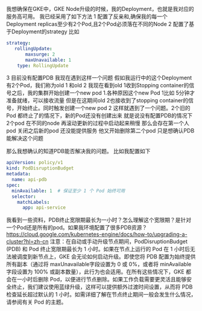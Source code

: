 我想确保在GKE中，GKE Node升级的时候，我的Deployment，也就是我对应的服务高可用。
我已经采用了如下方法
1 配置了反亲和,确保我的每一个Deployment replicas至少有2个Pod,且2个Pod必须落在不同的Node
2 配置了基于Deployment的strategy
比如
```yaml
strategy:
   rollingUpdate:
       maxsurge: 2
       maxUnavailable: 1
    type: RollingUpdate
```
3 目前没有配置PDB
我现在遇到这样一个问题
假如我运行中的这个Deployment有2个Pod，我们称为old 1 和old 2 
我现在看到old 1收到Stopping container的信号之后，我的集群开始创建一个new pod 1.各种原因这个new Pod 1比如 5分钟才准备就绪，可以接收流量
但是在这期间old 2也接收到了stopping container的信号，开始终止。同时触发创建一个new pod 2 
这样就遇到了一个问题。2个旧的Pod 都终止了的情况下，新的Pod还没有创建出来
就是说没有配置PDB的情况下 2个pod 在不同的node 再滚动更新的过程中启动起来稍慢 那么会存在第一个人pod 关闭之后新的pod 还没能提供服务 他又开始删除第二个pod 只是想确认PDB能解决这个问题

那么我想确认的知道PDB能否解决我的问题。
比如我配置如下
```yaml
apiVersion: policy/v1
kind: PodDisruptionBudget
metadata:
  name: api-pdb
spec:
  minAvailable: 1  # 保证至少 1 个 Pod 始终可用
  selector:
    matchLabels:
      app: api-service
```
我看到一些资料，PDB终止宽限期最长为一小时？怎么理解这个宽限期？是针对一个Pod还是所有的pod。如果我环境配置了很多PDB资源？
https://cloud.google.com/kubernetes-engine/docs/how-to/upgrading-a-cluster?hl=zh-cn
注意：在自动或手动升级节点期间，PodDisruptionBudget (PDB) 和 Pod 终止宽限期最长为 1 小时。如果在节点上运行的 Pod 在 1 小时后无法被调度到新节点上，GKE 会无论如何启动升级。即使您将 PDB 配置为始终提供所有副本（通过将 maxUnavailable字段设置为 0 或 0%，或者将 minAvailable 字段设置为 100% 或副本数量），此行为也会适用。在所有这些情况下，GKE 都会在一小时后删除 Pod，以便进行节点删除。如果工作负载需要更灵活且能够安全终止，我们建议使用蓝绿升级，这样可以提供额外过渡时间设置，从而将 PDB 检查延长超过默认的 1 小时。如需详细了解在节点终止期间一般会发生什么情况，请参阅有关 Pod 的主题。
